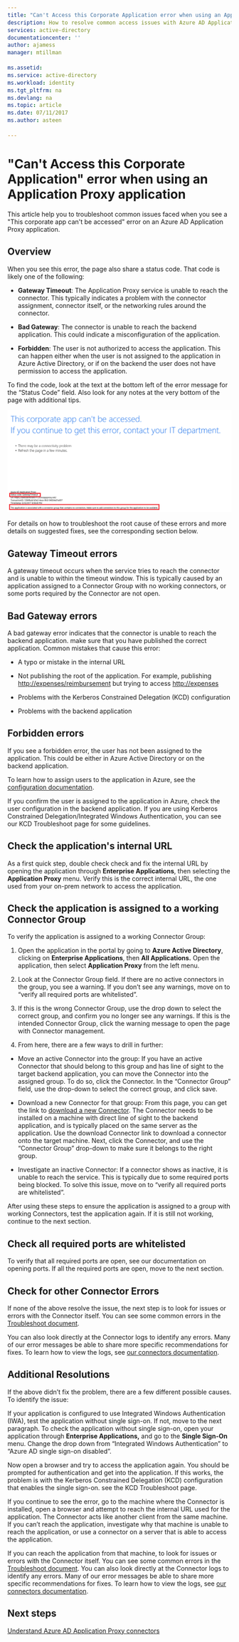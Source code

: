 ```yaml
---
title: "Can't Access this Corporate Application error when using an Application Proxy application | Microsoft Docs"
description: How to resolve common access issues with Azure AD Application Proxy applications.
services: active-directory
documentationcenter: ''
author: ajamess
manager: mtillman

ms.assetid: 
ms.service: active-directory
ms.workload: identity
ms.tgt_pltfrm: na
ms.devlang: na
ms.topic: article
ms.date: 07/11/2017
ms.author: asteen

---
```


# "Can't Access this Corporate Application" error when using an Application Proxy application

This article help you to troubleshoot common issues faced when you see a "This corporate app can't be accessed" error on an Azure AD Application Proxy application.

## Overview
When you see this error, the page also share a status code. That code is likely one of the following:

-   **Gateway Timeout**: The Application Proxy service is unable to reach the connector. This typically indicates a problem with the connector assignment, connector itself, or the networking rules around the connector.

-   **Bad Gateway**: The connector is unable to reach the backend application. This could indicate a misconfiguration of the application.

-   **Forbidden**: The user is not authorized to access the application. This can happen either when the user is not assigned to the application in Azure Active Directory, or if on the backend the user does not have permission to access the application.

To find the code, look at the text at the bottom left of the error message for the “Status Code” field. Also look for any notes at the very bottom of the page with additional tips.

   ![Gateway timeout error](./media/application-proxy/connection-problem.png)

For details on how to troubleshoot the root cause of these errors and more details on suggested fixes, see the corresponding section below.

## Gateway Timeout errors

A gateway timeout occurs when the service tries to reach the connector and is unable to within the timeout window. This is typically caused by an application assigned to a Connector Group with no working connectors, or some ports required by the Connector are not open.


## Bad Gateway errors

A bad gateway error indicates that the connector is unable to reach the backend application. make sure that you have published the correct application. Common mistakes that cause this error:

-   A typo or mistake in the internal URL

-   Not publishing the root of the application. For example, publishing <http://expenses/reimbursement> but trying to access <http://expenses>

-   Problems with the Kerberos Constrained Delegation (KCD) configuration

-   Problems with the backend application

## Forbidden errors

If you see a forbidden error, the user has not been assigned to the application. This could be either in Azure Active Directory or on the backend application.

To learn how to assign users to the application in Azure, see the [configuration documentation](https://docs.microsoft.com/azure/active-directory/application-proxy-publish-azure-portal#add-a-test-user).

If you confirm the user is assigned to the application in Azure, check the user configuration in the backend application. If you are using Kerberos Constrained Delegation/Integrated Windows Authentication, you can see our KCD Troubleshoot page for some guidelines.

## Check the application's internal URL

As a first quick step, double check check and fix the internal URL by opening the application through **Enterprise Applications**, then selecting the **Application Proxy** menu. Verify this is the correct internal URL, the one used from your on-prem network to access the application.

## Check the application is assigned to a working Connector Group

To verify the application is assigned to a working Connector Group:

1.  Open the application in the portal by going to **Azure Active Directory**, clicking on **Enterprise Applications**, then **All Applications.** Open the application, then select **Application Proxy** from the left menu.

2.  Look at the Connector Group field. If there are no active connectors in the group, you see a warning. If you don’t see any warnings, move on to “verify all required ports are whitelisted”.

3.  If this is the wrong Connector Group, use the drop down to select the correct group, and confirm you no longer see any warnings. If this is the intended Connector Group, click the warning message to open the page with Connector management.

4.  From here, there are a few ways to drill in further:

  * Move an active Connector into the group: If you have an active Connector that should belong to this group and has line of sight to the target backend application, you can move the Connector into the assigned group. To do so, click the Connector. In the “Connector Group” field, use the drop-down to select the correct group, and click save.

  * Download a new Connector for that group: From this page, you can get the link to [download a new Connector](https://download.msappproxy.net/Subscription/d3c8b69d-6bf7-42be-a529-3fe9c2e70c90/Connector/Download). The Connector needs to be installed on a machine with direct line of sight to the backend application, and is typically placed on the same server as the application. Use the download Connector link to download a connector onto the target machine. Next, click the Connector, and use the “Connector Group” drop-down to make sure it belongs to the right group.

  * Investigate an inactive Connector: If a connector shows as inactive, it is unable to reach the service. This is typically due to some required ports being blocked. To solve this issue, move on to “verify all required ports are whitelisted”.

After using these steps to ensure the application is assigned to a group with working Connectors, test the application again. If it is still not working, continue to the next section.

## Check all required ports are whitelisted

To verify that all required ports are open, see our documentation on opening ports. If all the required ports are open, move to the next section.

## Check for other Connector Errors

If none of the above resolve the issue, the next step is to look for issues or errors with the Connector itself. You can see some common errors in the [Troubleshoot document](https://docs.microsoft.com/azure/active-directory/active-directory-application-proxy-troubleshoot#connector-errors). 

You can also look directly at the Connector logs to identify any errors. Many of our error messages be able to share more specific recommendations for fixes. To learn how to view the logs, see [our connectors documentation](https://docs.microsoft.com/azure/active-directory/application-proxy-understand-connectors#under-the-hood).

## Additional Resolutions

If the above didn’t fix the problem, there are a few different possible causes. To identify the issue:

If your application is configured to use Integrated Windows Authentication (IWA), test the application without single sign-on. If not, move to the next paragraph. To check the application without single sign-on, open your application through **Enterprise Applications,** and go to the **Single Sign-On** menu. Change the drop down from “Integrated Windows Authentication” to “Azure AD single sign-on disabled”. 

Now open a browser and try to access the application again. You should be prompted for authentication and get into the application. If this works, the problem is with the Kerberos Constrained Delegation (KCD) configuration that enables the single sign-on. see the KCD Troubleshoot page.

If you continue to see the error, go to the machine where the Connector is installed, open a browser and attempt to reach the internal URL used for the application. The Connector acts like another client from the same machine. If you can’t reach the application, investigate why that machine is unable to reach the application, or use a connector on a server that is able to access the application.

If you can reach the application from that machine, to look for issues or errors with the Connector itself. You can see some common errors in the [Troubleshoot document](https://docs.microsoft.com/azure/active-directory/active-directory-application-proxy-troubleshoot#connector-errors). You can also look directly at the Connector logs to identify any errors. Many of our error messages be able to share more specific recommendations for fixes. To learn how to view the logs, see [our connectors documentation](https://docs.microsoft.com/azure/active-directory/application-proxy-understand-connectors#under-the-hood).

## Next steps
[Understand Azure AD Application Proxy connectors](application-proxy-understand-connectors.md)
